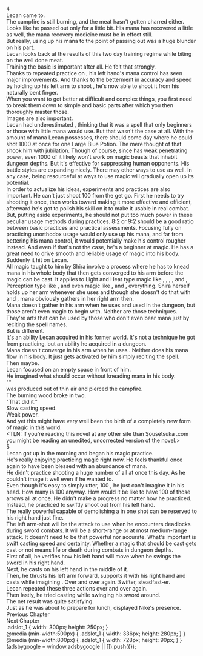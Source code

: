 4<br/>
Lecan came to.<br/>
The campfire is still burning, and the meat hasn't gotten charred either.<br/>
Looks like he passed out only for a little bit. His mana has recovered a little as well, the mana recovery medicine must be in effect still.<br/>
But really, using up his mana to the point of passing out was a huge blunder on his part.<br/>
Lecan looks back at the results of this two day training regime while biting on the well done meat.<br/>
Training the basic is important after all. He felt that strongly.<br/>
Thanks to repeated practice on <Lamplight>, his left hand's mana control has seen major improvements. And thanks to the betterment in accuracy and speed by holding up his left arm to shoot <Flame Arrow>, he's now able to shoot it from his naturally bent finger.<br/>
When you want to get better at difficult and complex things, you first need to break them down to simple and basic parts after which you then thoroughly master those.<br/>
Images are also important.<br/>
Lecan had underestimated <Flame Arrows>, thinking that it was a spell that only beginners or those with little mana would use. But that wasn't the case at all. With the amount of mana Lecan possesses, there should come day where he could shot 1000 <Flame Arrows> at once for one Large Blue Potion. The mere thought of that shook him with jubilation. Though of course, since <Flame Arrow> has weak penetrating power, even 1000 of it likely won't work on magic beasts that inhabit dungeon depths. But it's effective for suppressing human opponents. His battle styles are expanding nicely. There may other ways to use <Flame Spear> as well. In any case, being resourceful at ways to use magic will gradually open up its potential.<br/>
In order to actualize his ideas, experiments and practices are also important. He can't just shoot 100 <Flame Arrows> from the get go. First he needs to try shooting it once, then works toward making it more effective and efficient, afterward he's got to polish his skill on it to make it usable in real combat.<br/>
But, putting aside experiments, he should not put too much power in these peculiar usage methods during practices. 8:2 or 9:2 should be a good ratio between basic practices and practical assessments. Focusing fully on practicing unorthodox usage would only use up his mana, and far from bettering his mana control, it would potentially make his control rougher instead. And even if that's not the case, he's a beginner at magic. He has a great need to drive smooth and reliable usage of magic into his body.<br/>
Suddenly it hit on Lecan.<br/>
All magic taught to him by Shira involve a process where he has to knead mana in his whole body that then gets converged to his arm before the magic can be cast. It applies to Light and Heat type magic like <Lamplight>, <Bright Light>, <Ignition>, <Flame Arrow>, and <Flame Spear>, Perception type like <Appraisal>, and even magic like <Draw>, <Move> and <Float>, everything. Shira herself holds up her arm whenever she uses <Move> and though she doesn't do that with <Bright Light> and <Float>, mana obviously gathers in her right arm then.<br/>
Mana doesn't gather in his arm when he uses <Floor> and <Warp> used in the dungeon, but those aren't even magic to begin with. Neither are those techniques. They're arts that can be used by those who don't even bear mana just by reciting the spell names.<br/>
But <Gust> is different.<br/>
It's an ability Lecan acquired in his former world. It's not a technique he got from practicing, but an ability he acquired in a dungeon.<br/>
Mana doesn't converge in his arm when he uses <Gust>. Neither does his mana flow in his body. It just gets activated by him simply reciting the spell.<br/>
Then maybe.<br/>
Lecan focused on an empty space in front of him.<br/>
He imagined what should occur without kneading mana in his body.<br/>
"<Flame Arrow>"<br/>
<Flame Arrow> was produced out of thin air and pierced the campfire.<br/>
The burning wood broke in two.<br/>
"That did it."<br/>
Slow casting speed.<br/>
Weak power.<br/>
And yet this might have very well been the birth of a completely new form of magic in this world.<br/>
<TLN: If you're reading this novel at any other site than Sousetsuka .com you might be reading an unedited, uncorrected version of the novel.><br/>
5<br/>
Lecan got up in the morning and began his magic practice.<br/>
He's really enjoying practicing magic right now. He feels thankful once again to have been blessed with an abundance of mana.<br/>
He didn't practice shooting a huge number of <Flame Arrows> all at once this day. As he couldn't image it well even if he wanted to.<br/>
Even though it's easy to simply utter, 100 <Flame Arrows>, he just can't imagine it in his head. How many is 100 anyway. How would it be like to have 100 of those arrows all at once. He didn't make a progress no matter how he practiced.<br/>
Instead, he practiced to swiftly shoot out <Flame Spear> from his left hand.<br/>
The really powerful <Flame Spear> capable of demolishing a <Wrinkle Man> in one shot can be reserved to his right hand just fine.<br/>
The left arm-shot <Flame Spear> will be the attack to use when he encounters deadlocks during sword combats. It will be a short-range or at most medium-range attack. It doesn't need to be that powerful nor accurate. What's important is swift casting speed and certainty. Whether a magic that should be cast gets cast or not means life or death during combats in dungeon depths.<br/>
First of all, he verifies how his left hand will move when he swings the sword in his right hand.<br/>
Next, he casts <Lamplight> on his left hand in the middle of it.<br/>
Then, he thrusts his left arm forward, supports it with his right hand and casts <Lamplight> while imagining <Flame Spear>. Over and over again. Swifter, steadfast-er.<br/>
Lecan repeated these three actions over and over again.<br/>
Then lastly, he tried casting <Flame Spear> while swinging his sword around.<br/>
The net result was quite satisfying.<br/>
Just as he was about to prepare for lunch, <Life Detection> displayed Nike's presence.<br/>
Previous Chapter<br/>
Next Chapter <br/>
.adslot_1 { width: 300px; height: 250px; }<br/>
@media (min-width:500px) { .adslot_1 { width: 336px; height: 280px; } }<br/>
@media (min-width:800px) { .adslot_1 { width: 728px; height: 90px; } }<br/>
(adsbygoogle = window.adsbygoogle || []).push({});<br/>
